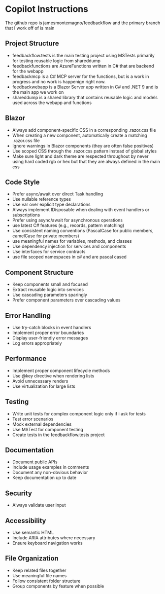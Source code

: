 # Copilot Instructions

The github repo is jamesmontemagno/feedbackflow and the primary branch that I work off of is main

## Project Structure
- feedbackflow.tests is the main testing project using MSTests primarily for testing reusable logic from shareddump
- feedbackfunctions are AzureFunctions written in C# that are backend for the webapp
- feedbackmcp is a C# MCP server for the functions, but is a work in progress and no work is happenign right now.
- feedbackwebapp is a Blazor Server app written in C# and .NET 9 and is the main app we work on
- shareddump is a shared library that contains reusable logic and models used across the webapp and functions

## Blazor
- Always add component-specific CSS in a corresponding .razor.css file
- When creating a new component, automatically create a matching .razor.css file
- Ignore warnings in Blazor components (they are often false positives)
- Use scoped CSS through the .razor.css pattern instead of global styles
- Make sure light and dark theme are respected throughout by never using hard coded rgb or hex but that they are always defined in the main css

## Code Style
- Prefer async/await over direct Task handling
- Use nullable reference types
- Use var over explicit type declarations 
- Always implement IDisposable when dealing with event handlers or subscriptions
- Prefer using async/await for asynchronous operations
- use latest C# features (e.g., records, pattern matching)
- Use consistent naming conventions (PascalCase for public members, camelCase for private members)
- use meaningful names for variables, methods, and classes
- Use dependency injection for services and components
- Use interfaces for service contracts
- use file scoped namespaces in c# and are pascal cased

## Component Structure
- Keep components small and focused
- Extract reusable logic into services
- Use cascading parameters sparingly
- Prefer component parameters over cascading values

## Error Handling
- Use try-catch blocks in event handlers
- Implement proper error boundaries
- Display user-friendly error messages
- Log errors appropriately

## Performance
- Implement proper component lifecycle methods
- Use @key directive when rendering lists
- Avoid unnecessary renders
- Use virtualization for large lists

## Testing
- Write unit tests for complex component logic only if i ask for tests
- Test error scenarios
- Mock external dependencies
- Use MSTest for component testing
- Create tests in the feedbackflow.tests project

## Documentation
- Document public APIs
- Include usage examples in comments
- Document any non-obvious behavior
- Keep documentation up to date

## Security
- Always validate user input

## Accessibility
- Use semantic HTML
- Include ARIA attributes where necessary
- Ensure keyboard navigation works

## File Organization
- Keep related files together
- Use meaningful file names
- Follow consistent folder structure
- Group components by feature when possible
